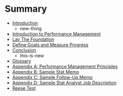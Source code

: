 # Summary

* [Introduction](README.md)
   * new-thing
* [Introduction to Performance Management](introduction-to-performance-management.md)
* [Lay The Foundation](lay-the-foundation.md)
* [Define Goals and Measure Progress](define-goals-and-measure-progress.md)
* [Conclusion](conclusion.md)
   * this-is-new
* [Glossary](glossary.md)
* [Appendix A: Performance Management Principles](appendix-a.md)
* [Appendix B: Sample Stat Memo](appendix-b.md)
* [Appendix C: Sample Follow-Up Memo](appendix-c.md)
* [Appendix D: Sample Stat Analyst Job Description](appendix-d.md)
* [Reese Test](ReeseTest)
